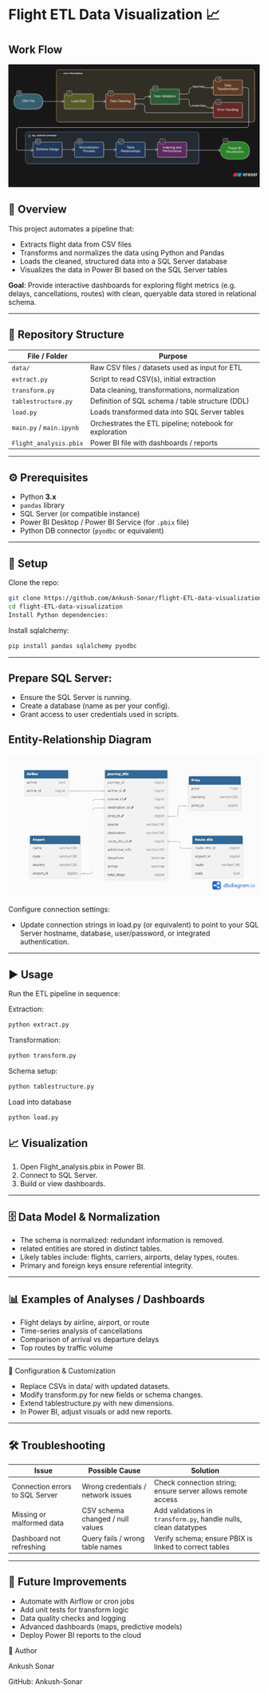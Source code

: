 # Flight ETL Data Visualization 📈

## Work Flow
![Alt text](Flow_Diagram.png)

## 📌 Overview

This project automates a pipeline that:

- Extracts flight data from CSV files  
- Transforms and normalizes the data using Python and Pandas  
- Loads the cleaned, structured data into a SQL Server database  
- Visualizes the data in Power BI based on the SQL Server tables  

**Goal**: Provide interactive dashboards for exploring flight metrics (e.g. delays, cancellations, routes) with clean, queryable data stored in relational schema.

---

## 📂 Repository Structure

| File / Folder            | Purpose                                                  |
|--------------------------|----------------------------------------------------------|
| `data/`                  | Raw CSV files / datasets used as input for ETL           |
| `extract.py`             | Script to read CSV(s), initial extraction                |
| `transform.py`           | Data cleaning, transformations, normalization            |
| `tablestructure.py`      | Definition of SQL schema / table structure (DDL)         |
| `load.py`                | Loads transformed data into SQL Server tables            |
| `main.py` / `main.ipynb` | Orchestrates the ETL pipeline; notebook for exploration |
| `Flight_analysis.pbix`   | Power BI file with dashboards / reports                  |

---

## ⚙️ Prerequisites

- Python **3.x**  
- `pandas` library  
- SQL Server (or compatible instance)  
- Power BI Desktop / Power BI Service (for `.pbix` file)  
- Python DB connector (`pyodbc` or equivalent)  

---

## 🚀 Setup

Clone the repo:
```bash
git clone https://github.com/Ankush-Sonar/flight-ETL-data-visualization.git
cd flight-ETL-data-visualization
Install Python dependencies:
```
Install sqlalchemy:
```bash
pip install pandas sqlalchemy pyodbc
```
--- 

## Prepare SQL Server:
- Ensure the SQL Server is running.
- Create a database (name as per your config).
- Grant access to user credentials used in scripts.

## Entity-Relationship Diagram
![Alt text](ER_Diagram_Flight_Analysis.png)

Configure connection settings:
- Update connection strings in load.py (or equivalent) to point to your SQL Server hostname, database, user/password, or integrated authentication.

---

## ▶️ Usage

Run the ETL pipeline in sequence:

Extraction:

```bash
python extract.py
```

Transformation:

```bash
python transform.py
```

Schema setup:
```bash
python tablestructure.py
```

Load into database
```bash
python load.py
```

## 📈 Visualization

1. Open Flight_analysis.pbix in Power BI.
2. Connect to SQL Server.
3. Build or view dashboards.
--- 

## 🗄️ Data Model & Normalization

- The schema is normalized: redundant information is removed.
- related entities are stored in distinct tables.
- Likely tables include: flights, carriers, airports, delay types, routes.
- Primary and foreign keys ensure referential integrity.
---

## 📊 Examples of Analyses / Dashboards

- Flight delays by airline, airport, or route
- Time-series analysis of cancellations
- Comparison of arrival vs departure delays
- Top routes by traffic volume
---

🔧 Configuration & Customization

- Replace CSVs in data/ with updated datasets.
- Modify transform.py for new fields or schema changes.
- Extend tablestructure.py with new dimensions.
- In Power BI, adjust visuals or add new reports.
---

## 🛠️ Troubleshooting

| Issue                           | Possible Cause                     | Solution                                                                 |
|---------------------------------|------------------------------------|--------------------------------------------------------------------------|
| Connection errors to SQL Server | Wrong credentials / network issues | Check connection string; ensure server allows remote access              |
| Missing or malformed data       | CSV schema changed / null values   | Add validations in `transform.py`, handle nulls, clean datatypes         |
| Dashboard not refreshing        | Query fails / wrong table names    | Verify schema; ensure PBIX is linked to correct tables                   |
---
  
## 📌 Future Improvements

- Automate with Airflow or cron jobs
- Add unit tests for transform logic
- Data quality checks and logging
- Advanced dashboards (maps, predictive models)
- Deploy Power BI reports to the cloud

👤 Author



Ankush Sonar

GitHub: Ankush-Sonar
